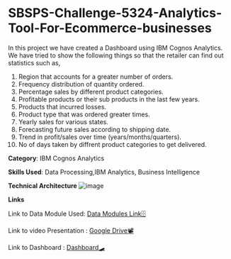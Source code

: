 # SBSPS-Challenge-5324-Analytics-Tool-For-Ecommerce-businesses
In this project we have created a Dashboard using IBM Cognos Analytics. We have tried to show the following things so that the retailer can find out statistics such as,
  1. Region that accounts for a greater number of orders.
  2. Frequency distribution of quantity ordered.
  3. Percentage sales by different product categories.
  4. Profitable products or their sub products in the last few years.
  5. Products that incurred losses.
  6. Product type that was ordered greater times.
  7. Yearly sales for various states.
  8. Forecasting future sales according to shipping date.
  9. Trend in profit/sales over time (years/months/quarters).
  10. No of days taken by diffrent product categories to get delivered.

**Category**: IBM Cognos Analytics

**Skills Used**:
Data Processing,IBM Analytics, Business Intelligence

**Technical Architecture**
![image](https://user-images.githubusercontent.com/66817759/131210999-086a3d84-0292-46e6-941c-628e594d84e7.png)

**Links**

Link to Data Module Used: [Data Modules Link🗄](https://us3.ca.analytics.ibm.com/bi/?perspective=ca-modeller&pathRef=.my_folders%2Fdata%2Bmodule%2528updated%2529)

Link to video Presentation : [Google Drive📽](https://drive.google.com/file/d/1SlhRcV9SAiKfjOlJp34axZtYMAYHwYwX/view?usp=sharing)

Link to Dashboard : [Dashboard🛹](https://us3.ca.analytics.ibm.com/bi/?perspective=dashboard&pathRef=.public_folders%2FOur%2BExplorations%2Fdasboard&action=view&mode=dashboard&subView=model0000017b819eca82_00000002)

